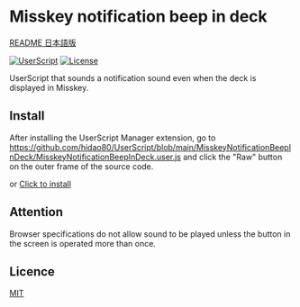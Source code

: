 # Misskey notification beep in deck

[README 日本語版](./README_ja.md)

[![UserScript](https://img.shields.io/badge/Framework-UserScript-blue.svg)](https://en.wikipedia.org/wiki/Userscript)
[![License](https://img.shields.io/github/license/hidao80/UserScript)](/LICENSE)


UserScript that sounds a notification sound even when the deck is displayed in Misskey.

## Install

After installing the UserScript Manager extension, go to https://github.com/hidao80/UserScript/blob/main/MisskeyNotificationBeepInDeck/MisskeyNotificationBeepInDeck.user.js and click the "Raw" button on the outer frame of the source code.

or [Click to install](https://github.com/hidao80/UserScript/raw/main/MisskeyNotificationBeepInDeck/MisskeyNotificationBeepInDeck.user.js)

## Attention

Browser specifications do not allow sound to be played unless the button in the screen is operated more than once.
## Licence

[MIT](/LICENSE)
